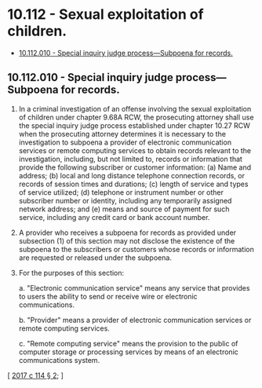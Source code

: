 # 10.112 - Sexual exploitation of children.
* [10.112.010 - Special inquiry judge process—Subpoena for records.](#10112010---special-inquiry-judge-processsubpoena-for-records)
## 10.112.010 - Special inquiry judge process—Subpoena for records.
1. In a criminal investigation of an offense involving the sexual exploitation of children under chapter 9.68A RCW, the prosecuting attorney shall use the special inquiry judge process established under chapter 10.27 RCW when the prosecuting attorney determines it is necessary to the investigation to subpoena a provider of electronic communication services or remote computing services to obtain records relevant to the investigation, including, but not limited to, records or information that provide the following subscriber or customer information: (a) Name and address; (b) local and long distance telephone connection records, or records of session times and durations; (c) length of service and types of service utilized; (d) telephone or instrument number or other subscriber number or identity, including any temporarily assigned network address; and (e) means and source of payment for such service, including any credit card or bank account number.

2. A provider who receives a subpoena for records as provided under subsection (1) of this section may not disclose the existence of the subpoena to the subscribers or customers whose records or information are requested or released under the subpoena.

3. For the purposes of this section:

    a. "Electronic communication service" means any service that provides to users the ability to send or receive wire or electronic communications.

    b. "Provider" means a provider of electronic communication services or remote computing services.

    c. "Remote computing service" means the provision to the public of computer storage or processing services by means of an electronic communications system.

\[ [2017 c 114 § 2](http://lawfilesext.leg.wa.gov/biennium/2017-18/Pdf/Bills/Session%20Laws/House/1728.SL.pdf?cite=2017%20c%20114%20§%202); \]

